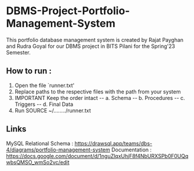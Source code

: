 # DBMS-Project-Portfolio-Management-System
This portfolio database management system is created by Rajat Payghan and Rudra Goyal for our DBMS project in BITS Pilani for the Spring'23 Semester.

## How to run :
1. Open the file `runner.txt'
2. Replace paths to the respective files with the path from your system
3. IMPORTANT Keep the order intact
--   a. Schema
--   b. Procedures
--   c. Triggers
--   d. Final Data
4. Run SOURCE ~/......../runner.txt

## Links
MySQL Relational Schema : https://drawsql.app/teams/dbs-4/diagrams/portfolio-management-system
Documentation : https://docs.google.com/document/d/1nguZlqxUhjF8f4NbURXSPb0F0UQqwbsQMSO_wmSo2vc/edit



